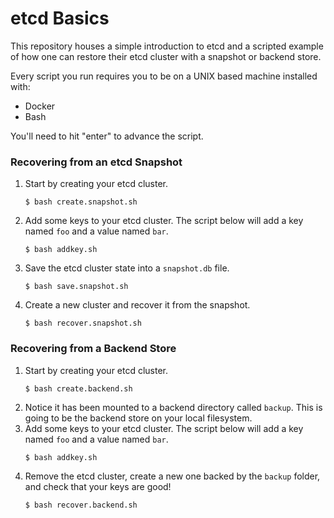 # etcd Basics
This repository houses a simple introduction to etcd
and a scripted example of how one can restore their etcd
cluster with a snapshot or backend store.

Every script you run requires you to be on a UNIX based machine
installed with:
* Docker
* Bash

You'll need to hit "enter" to advance the script.

### Recovering from an etcd Snapshot
1. Start by creating your etcd cluster.
    ```
    $ bash create.snapshot.sh
    ```
2. Add some keys to your etcd cluster. The script
   below will add a key named `foo` and a value
   named `bar`.
   ```
   $ bash addkey.sh
   ```
3. Save the etcd cluster state into a `snapshot.db`
   file.
   ```
   $ bash save.snapshot.sh
   ```
4. Create a new cluster and recover it from the snapshot.
   ```
   $ bash recover.snapshot.sh
   ```

### Recovering from a Backend Store
1. Start by creating your etcd cluster.
    ```
    $ bash create.backend.sh
    ```
2. Notice it has been mounted to a backend
   directory called `backup`. This is going to
   be the backend store on your local filesystem.
3. Add some keys to your etcd cluster. The script
   below will add a key named `foo` and a value
   named `bar`.
   ```
   $ bash addkey.sh
   ```
4. Remove the etcd cluster, create a new one backed
   by the `backup` folder, and check that your keys
   are good!
   ```
   $ bash recover.backend.sh
   ```